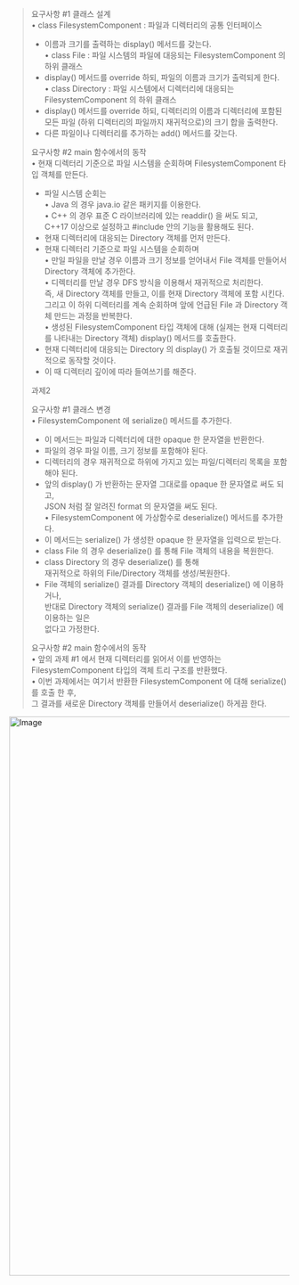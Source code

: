 > 요구사항 #1 클래스 설계  
> • class FilesystemComponent : 파일과 디렉터리의 공통 인터페이스  
>   - 이름과 크기를 출력하는 display() 메서드를 갖는다.  
> • class File : 파일 시스템의 파일에 대응되는 FilesystemComponent 의 하위 클래스  
>   - display() 메서드를 override 하되, 파일의 이름과 크기가 출력되게 한다.  
> • class Directory : 파일 시스템에서 디렉터리에 대응되는 FilesystemComponent 의 하위 클래스  
>   - display() 메서드를 override 하되, 디렉터리의 이름과 디렉터리에 포함된 모든 파일 (하위 디렉터리의 파일까지 재귀적으로)의 크기 합을 출력한다.  
>   - 다른 파일이나 디렉터리를 추가하는 add() 메서드를 갖는다.  
>  
> 요구사항 #2 main 함수에서의 동작  
> • 현재 디렉터리 기준으로 파일 시스템을 순회하며 FilesystemComponent 타입 객체를 만든다.  
>   - 파일 시스템 순회는  
>     • Java 의 경우 java.io 같은 패키지를 이용한다.  
>     • C++ 의 경우 표준 C 라이브러리에 있는 readdir() 을 써도 되고,  
>       C++17 이상으로 설정하고 #include <filesystem> 안의 기능을 활용해도 된다.  
>   - 현재 디렉터리에 대응되는 Directory 객체를 먼저 만든다.  
>   - 현재 디렉터리 기준으로 파일 시스템을 순회하며  
>     • 만일 파일을 만날 경우 이름과 크기 정보를 얻어내서 File 객체를 만들어서 Directory 객체에 추가한다.  
>     • 디렉터리를 만날 경우 DFS 방식을 이용해서 재귀적으로 처리한다.  
>       즉, 새 Directory 객체를 만들고, 이를 현재 Directory 객체에 포함 시킨다.  
>       그리고 이 하위 디렉터리를 계속 순회하며 앞에 언급된 File 과 Directory 객체 만드는 과정을 반복한다.  
> • 생성된 FilesystemComponent 타입 객체에 대해 (실제는 현재 디렉터리를 나타내는 Directory 객체) display() 메서드를 호출한다.  
>   - 현재 디렉터리에 대응되는 Directory 의 display() 가 호출될 것이므로 재귀적으로 동작할 것이다.  
>   - 이 때 디렉터리 깊이에 따라 들여쓰기를 해준다.  
> 
>  
> 과제2  
>  
> 요구사항 #1 클래스 변경  
> • FilesystemComponent 에 serialize() 메서드를 추가한다.  
>   - 이 메서드는 파일과 디렉터리에 대한 opaque 한 문자열을 반환한다.  
>   - 파일의 경우 파일 이름, 크기 정보를 포함해야 된다.  
>   - 디렉터리의 경우 재귀적으로 하위에 가지고 있는 파일/디렉터리 목록을 포함해야 된다.  
>   - 앞의 display() 가 반환하는 문자열 그대로를 opaque 한 문자열로 써도 되고,  
>     JSON 처럼 잘 알려진 format 의 문자열을 써도 된다.  
> • FilesystemComponent 에 가상함수로 deserialize() 메서드를 추가한다.  
>   - 이 메서드는 serialize() 가 생성한 opaque 한 문자열을 입력으로 받는다.  
>   - class File 의 경우 deserialize() 를 통해 File 객체의 내용을 복원한다.  
>   - class Directory 의 경우 deserialize() 를 통해  
>     재귀적으로 하위의 File/Directory 객체를 생성/복원한다.  
>   - File 객체의 serialize() 결과를 Directory 객체의 deserialize() 에 이용하거나,  
>     반대로 Directory 객체의 serialize() 결과를 File 객체의 deserialize() 에 이용하는 일은  
>     없다고 가정한다.  
>  
> 요구사항 #2 main 함수에서의 동작  
> • 앞의 과제 #1 에서 현재 디렉터리를 읽어서 이를 반영하는  
>   FilesystemComponent 타입의 객체 트리 구조를 반환했다.  
> • 이번 과제에서는 여기서 반환한 FilesystemComponent 에 대해 serialize() 를 호출 한 후,  
>   그 결과를 새로운 Directory 객체를 만들어서 deserialize() 하게끔 한다.  
<img width="1004" alt="Image" src="https://github.com/user-attachments/assets/8cc2839a-8a05-4bd2-985d-68aa52629ac3" />
